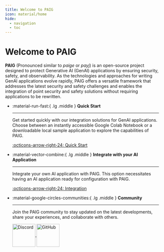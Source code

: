 ```yaml
---
title: Welcome to PAIG
icon: material/home
hide:
  - navigation
  - toc
---
```


# Welcome to PAIG

**PAIG** (Pronounced similar to *paige* or *payj*) is an open-source project designed to protect Generative AI (GenAI)
applications by ensuring security, safety, and observability. As the technologies and approaches for writing GenAI
applications evolve rapidly, PAIG offers a versatile framework that addresses the latest security and safety challenges
and enables the integration of point security and safety solutions without requiring applications to be rewritten.


<div class="grid cards" markdown>

-   :material-run-fast:{ .lg .middle } __Quick Start__

    ---

    Get started quickly with our integration solutions for GenAI applications. Choose between an instantly accessible
    Google Colab Notebook or a downloadable local sample application to explore the capabilities of PAIG.

    [:octicons-arrow-right-24: Quick Start](quick-start/index.md)

-   :material-vector-combine:{ .lg .middle } __Integrate with your AI Application__

    ---

    Integrate your own AI application with PAIG. This option necessitates having an AI application ready for
    configuration with PAIG.

    [:octicons-arrow-right-24: Integration](integration/index.md)

-   :material-google-circles-communities:{ .lg .middle } __Community__

    ---

    Join the PAIG community to stay updated on the latest developments, share your experiences, and collaborate with
    others.

    <a href="https://discord.gg/DF2xZqX5W8" target="_blank">
        <img src="../assets/images/discord-icon-blue-v2.webp" alt="Discord" width="75" height="75" style="vertical-align: middle;">
    </a>
    <a href="https://github.com/privacera/paig" target="_blank">
        <img src="../assets/images/github-icon-blue-v2.png" alt="GitHub" width="75" height="75" style="vertical-align: middle;">
    </a>

</div>
